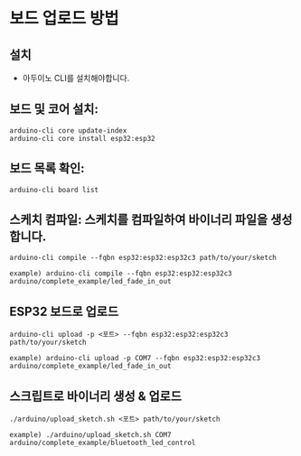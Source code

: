 # 보드 업로드 방법

## 설치

- 아두이노 CLI를 설치해야합니다.

## 보드 및 코어 설치:

```
arduino-cli core update-index
arduino-cli core install esp32:esp32
```

## 보드 목록 확인:

```
arduino-cli board list
```

## 스케치 컴파일: 스케치를 컴파일하여 바이너리 파일을 생성합니다.

```
arduino-cli compile --fqbn esp32:esp32:esp32c3 path/to/your/sketch

example) arduino-cli compile --fqbn esp32:esp32:esp32c3 arduino/complete_example/led_fade_in_out

```

## ESP32 보드로 업로드

```
arduino-cli upload -p <포트> --fqbn esp32:esp32:esp32c3 path/to/your/sketch

example) arduino-cli upload -p COM7 --fqbn esp32:esp32:esp32c3 arduino/complete_example/led_fade_in_out

```

## 스크립트로 바이너리 생성 & 업로드

```
./arduino/upload_sketch.sh <포트> path/to/your/sketch

example) ./arduino/upload_sketch.sh COM7 arduino/complete_example/bluetooth_led_control

```
